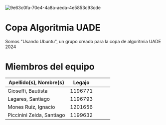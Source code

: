 ![9e63c0fa-70e4-4a8a-aeda-4e5853c93cde](https://github.com/TotoLagares/Copa-Algoritmia-UADE/assets/118582767/59ac54ee-47ff-4cc7-981e-9d184b999d05)

# Copa Algoritmia UADE
Somos "Usando Ubuntu", un grupo creado para la copa de algoritmia UADE 2024

# Miembros del equipo
|Apellido(s), Nombre(s)     |Legajo   |   |   |   |
|---------------------------|---------|---|---|---|
| Gioseffi, Bautista        | 1196771 |   |   |   |
| Lagares, Santiago         | 1196793 |   |   |   |
| Mones Ruiz, Ignacio       | 1201656 |   |   |   |
| Piccinini Zeida, Santiago | 1199632 |   |   |   |

